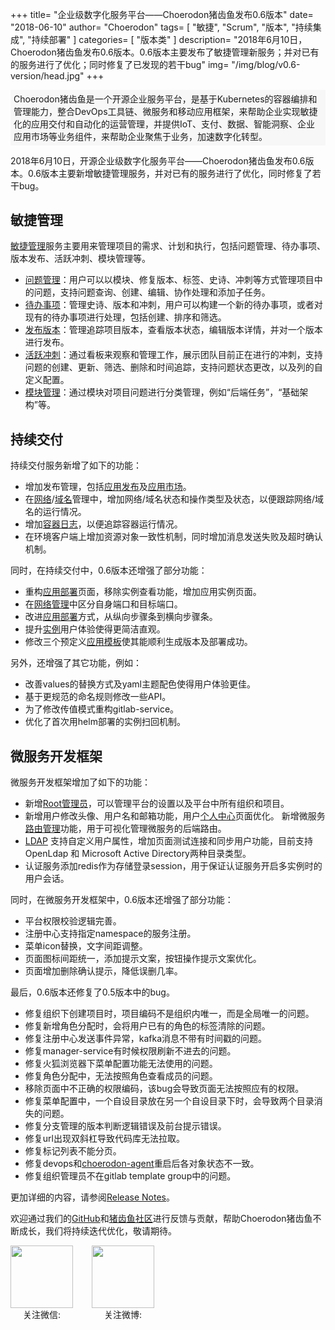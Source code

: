 +++
title= "企业级数字化服务平台——Choerodon猪齿鱼发布0.6版本"
date= "2018-06-10"
author= "Choerodon"
tags= [
    "敏捷",
    "Scrum",
    "版本",
    "持续集成",
    "持续部署"
]
categories= [
    "版本类"
]
description= "2018年6月10日，Choerodon猪齿鱼发布0.6版本。0.6版本主要发布了敏捷管理新服务；并对已有的服务进行了优化；同时修复了已发现的若干bug" 
img= "/img/blog/v0.6-version/head.jpg"
+++
<div style="background-color:#F7F7F7; margin-bottom:10px; padding: 0.27rem 0.313rem;border-radius: 0.08rem;">
Choerodon猪齿鱼是一个开源企业服务平台，是基于Kubernetes的容器编排和管理能力，整合DevOps工具链、微服务和移动应用框架，来帮助企业实现敏捷化的应用交付和自动化的运营管理，并提供IoT、支付、数据、智能洞察、企业应用市场等业务组件，来帮助企业聚焦于业务，加速数字化转型。
</div>

2018年6月10日，开源企业级数字化服务平台——Choerodon猪齿鱼发布0.6版本。0.6版本主要新增敏捷管理服务，并对已有的服务进行了优化，同时修复了若干bug。

## 敏捷管理
[敏捷管理](http://choerodon.io/zh/docs/user-guide/scrum/)服务主要用来管理项目的需求、计划和执行，包括问题管理、待办事项、版本发布、活跃冲刺、模块管理等。

- [问题管理](http://choerodon.io/zh/docs/user-guide/scrum/problem-manage/)：用户可以以模块、修复版本、标签、史诗、冲刺等方式管理项目中的问题，支持问题查询、创建、编辑、协作处理和添加子任务。
- [待办事项](http://choerodon.io/zh/docs/user-guide/scrum/todo/)：管理史诗、版本和冲刺，用户可以构建一个新的待办事项，或者对现有的待办事项进行处理，包括创建、排序和筛选。
- [发布版本](http://choerodon.io/zh/docs/user-guide/scrum/release/)：管理追踪项目版本，查看版本状态，编辑版本详情，并对一个版本进行发布。
- [活跃冲刺](http://choerodon.io/zh/docs/user-guide/scrum/sprint/)：通过看板来观察和管理工作，展示团队目前正在进行的冲刺，支持问题的创建、更新、筛选、删除和时间追踪，支持问题状态更改，以及列的自定义配置。
- [模块管理](http://choerodon.io/zh/docs/user-guide/scrum/module-manage/)：通过模块对项目问题进行分类管理，例如“后端任务”，“基础架构”等。

## 持续交付
持续交付服务新增了如下的功能：

- 增加发布管理，包括[应用发布](http://choerodon.io/zh/docs/user-guide/development-pipeline/application-release/)及[应用市场](http://choerodon.io/zh/docs/user-guide/deployment-pipeline/application-market/)。
- 在[网络](http://choerodon.io/zh/docs/user-guide/deployment-pipeline/service/)/[域名](http://choerodon.io/zh/docs/user-guide/deployment-pipeline/ingress/)管理中，增加网络/域名状态和操作类型及状态，以便跟踪网络/域名的运行情况。
- 增加[容器日志](http://choerodon.io/zh/docs/user-guide/deployment-pipeline/container/)，以便追踪容器运行情况。
- 在环境客户端上增加资源对象一致性机制，同时增加消息发送失败及超时确认机制。

同时，在持续交付中，0.6版本还增强了部分功能：

- 重构[应用部署](http://choerodon.io/zh/docs/user-guide/deployment-pipeline/application-deployment/)页面，移除实例查看功能，增加应用实例页面。
- 在[网络管理](http://choerodon.io/zh/docs/user-guide/deployment-pipeline/service/)中区分自身端口和目标端口。
- 改进[应用部署](http://choerodon.io/zh/docs/user-guide/deployment-pipeline/application-deployment/)方式，从纵向步骤条到横向步骤条。
- 提升[实例](http://choerodon.io/zh/docs/user-guide/deployment-pipeline/instance/)用户体验使得更简洁直观。
- 修改三个预定义[应用模板](http://choerodon.io/zh/docs/user-guide/development-pipeline/application-template/)使其能顺利生成版本及部署成功。

另外，还增强了其它功能，例如：

- 改善values的替换方式及yaml主题配色使得用户体验更佳。
- 基于更规范的命名规则修改一些API。
- 为了修改传值模式重构gitlab-service。
- 优化了首次用helm部署的实例扫回机制。

## 微服务开发框架
微服务开发框架增加了如下的功能：

- 新增[Root管理员](http://choerodon.io/zh/docs/user-guide/system-configuration/platform/rootuser/)，可以管理平台的设置以及平台中所有组织和项目。
- 新增用户修改头像、用户名和邮箱功能，用户[个人中心](http://choerodon.io/zh/docs/user-guide/system-configuration/person/)页面优化。
新增微服务[路由管理](http://choerodon.io/zh/docs/user-guide/system-configuration/microservice-management/route/)功能，用于可视化管理微服务的后端路由。
- [LDAP](http://choerodon.io/zh/docs/user-guide/system-configuration/tenant/ldap/) 支持自定义用户属性，增加页面测试连接和同步用户功能，目前支持OpenLdap 和 Microsoft Active Directory两种目录类型。
- 认证服务添加redis作为存储登录session，用于保证认证服务开启多实例时的用户会话。

同时，在微服务开发框架中，0.6版本还增强了部分功能：

- 平台权限校验逻辑完善。
- 注册中心支持指定namespace的服务注册。
- 菜单icon替换，文字间距调整。
- 页面图标间距统一，添加提示文案，按钮操作提示文案优化。
- 页面增加删除确认提示，降低误删几率。

最后，0.6版本还修复了0.5版本中的bug。

- 修复组织下创建项目时，项目编码不是组织内唯一，而是全局唯一的问题。
- 修复新增角色分配时，会将用户已有的角色的标签清除的问题。
- 修复注册中心发送事件异常，kafka消息不带有时间戳的问题。
- 修复manager-service有时候权限刷新不进去的问题。
- 修复火狐浏览器下菜单配置功能无法使用的问题。
- 修复角色分配中，无法按照角色查看成员的问题。
- 移除页面中不正确的权限编码，该bug会导致页面无法按照应有的权限。
- 修复菜单配置中，一个自设目录放在另一个自设目录下时，会导致两个目录消失的问题。
- 修复分支管理的版本判断逻辑错误及前台提示错误。
- 修复url出现双斜杠导致代码库无法拉取。
- 修复标记列表不能分页。
- 修复devops和[choerodon-agent](http://choerodon.io/zh/docs/concept/choerodon-agent/)重启后各对象状态不一致。
- 修复组织管理员不在gitlab template group中的问题。

更加详细的内容，请参阅[Release Notes](https://github.com/choerodon/choerodon/blob/master/changelogs/CHANGELOG_v0.6.0_zh.md)。

欢迎通过我们的[GitHub](https://github.com/choerodon)和[猪齿鱼社区](http://choerodon.io/zh/community/)进行反馈与贡献，帮助Choerodon猪齿鱼不断成长，我们将持续迭代优化，敬请期待。


<div style="display:flex;flex-direction:row">
    <div style="display:flex;flex-direction: column; margin-right:30px">
    <img src="/img/footer/wechat-code.jpg" style="width:100px;height:100px">
    <div style="text-align:center">关注微信:</div>
    </div>
    <div style="display:flex;flex-direction: column;">
    <img src="/img/footer/sina-code.jpg" style="width:100px;height:100px">
    <div style="text-align:center">关注微博:</div>
    </div>
</div>

